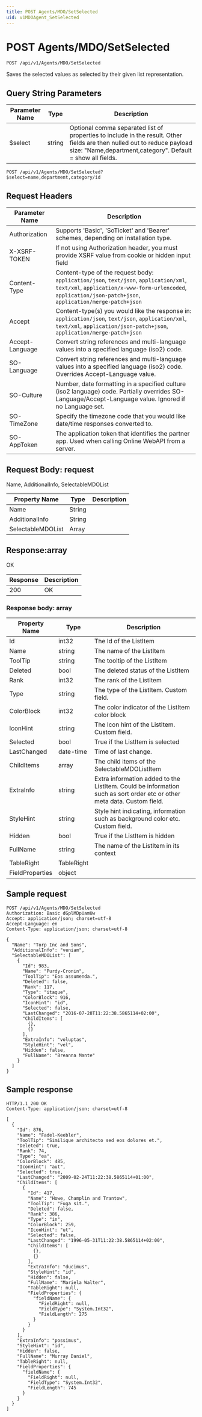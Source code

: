 ```yaml
---
title: POST Agents/MDO/SetSelected
uid: v1MDOAgent_SetSelected
---
```


# POST Agents/MDO/SetSelected

```http
POST /api/v1/Agents/MDO/SetSelected
```

Saves the selected values as selected by their given list representation.







## Query String Parameters

| Parameter Name | Type |  Description |
|----------------|------|--------------|
| $select | string |  Optional comma separated list of properties to include in the result. Other fields are then nulled out to reduce payload size: "Name,department,category". Default = show all fields. |

```http
POST /api/v1/Agents/MDO/SetSelected?$select=name,department,category/id
```


## Request Headers

| Parameter Name | Description |
|----------------|-------------|
| Authorization  | Supports 'Basic', 'SoTicket' and 'Bearer' schemes, depending on installation type. |
| X-XSRF-TOKEN   | If not using Authorization header, you must provide XSRF value from cookie or hidden input field |
| Content-Type | Content-type of the request body: `application/json`, `text/json`, `application/xml`, `text/xml`, `application/x-www-form-urlencoded`, `application/json-patch+json`, `application/merge-patch+json` |
| Accept         | Content-type(s) you would like the response in: `application/json`, `text/json`, `application/xml`, `text/xml`, `application/json-patch+json`, `application/merge-patch+json` |
| Accept-Language | Convert string references and multi-language values into a specified language (iso2) code. |
| SO-Language | Convert string references and multi-language values into a specified language (iso2) code. Overrides Accept-Language value. |
| SO-Culture | Number, date formatting in a specified culture (iso2 language) code. Partially overrides SO-Language/Accept-Language value. Ignored if no Language set. |
| SO-TimeZone | Specify the timezone code that you would like date/time responses converted to. |
| SO-AppToken | The application token that identifies the partner app. Used when calling Online WebAPI from a server. |

## Request Body: request 

Name, AdditionalInfo, SelectableMDOList 

| Property Name | Type |  Description |
|----------------|------|--------------|
| Name | String |  |
| AdditionalInfo | String |  |
| SelectableMDOList | Array |  |

## Response:array

OK

| Response | Description |
|----------------|-------------|
| 200 | OK |

### Response body: array

| Property Name | Type |  Description |
|----------------|------|--------------|
| Id | int32 | The Id of the ListItem |
| Name | string | The name of the ListItem |
| ToolTip | string | The tooltip of the ListItem |
| Deleted | bool | The deleted status of the ListItem |
| Rank | int32 | The rank of the ListItem |
| Type | string | The type of the ListItem. Custom field. |
| ColorBlock | int32 | The color indicator of the ListItem color block |
| IconHint | string | The Icon hint of the ListItem. Custom field. |
| Selected | bool | True if the ListItem is selected |
| LastChanged | date-time | Time of last change. |
| ChildItems | array | The child items of the SelectableMDOListItem |
| ExtraInfo | string | Extra information added to the ListItem. Could be information such as sort order etc or other meta data. Custom field. |
| StyleHint | string | Style hint indicating, information such as background color etc. Custom field. |
| Hidden | bool | True if the ListItem is hidden |
| FullName | string | The name of the ListItem in its context |
| TableRight | TableRight |  |
| FieldProperties | object |  |

## Sample request

```http!
POST /api/v1/Agents/MDO/SetSelected
Authorization: Basic dGplMDpUamUw
Accept: application/json; charset=utf-8
Accept-Language: en
Content-Type: application/json; charset=utf-8

{
  "Name": "Torp Inc and Sons",
  "AdditionalInfo": "veniam",
  "SelectableMDOList": [
    {
      "Id": 983,
      "Name": "Purdy-Cronin",
      "ToolTip": "Eos assumenda.",
      "Deleted": false,
      "Rank": 117,
      "Type": "itaque",
      "ColorBlock": 916,
      "IconHint": "id",
      "Selected": false,
      "LastChanged": "2016-07-28T11:22:38.5865114+02:00",
      "ChildItems": [
        {},
        {}
      ],
      "ExtraInfo": "voluptas",
      "StyleHint": "vel",
      "Hidden": false,
      "FullName": "Breanna Mante"
    }
  ]
}
```

## Sample response

```http_
HTTP/1.1 200 OK
Content-Type: application/json; charset=utf-8

[
  {
    "Id": 876,
    "Name": "Fadel-Keebler",
    "ToolTip": "Similique architecto sed eos dolores et.",
    "Deleted": true,
    "Rank": 74,
    "Type": "ea",
    "ColorBlock": 485,
    "IconHint": "aut",
    "Selected": true,
    "LastChanged": "2009-02-24T11:22:38.5865114+01:00",
    "ChildItems": [
      {
        "Id": 417,
        "Name": "Howe, Champlin and Trantow",
        "ToolTip": "Fuga sit.",
        "Deleted": false,
        "Rank": 386,
        "Type": "in",
        "ColorBlock": 259,
        "IconHint": "ut",
        "Selected": false,
        "LastChanged": "1996-05-31T11:22:38.5865114+02:00",
        "ChildItems": [
          {},
          {}
        ],
        "ExtraInfo": "ducimus",
        "StyleHint": "id",
        "Hidden": false,
        "FullName": "Mariela Walter",
        "TableRight": null,
        "FieldProperties": {
          "fieldName": {
            "FieldRight": null,
            "FieldType": "System.Int32",
            "FieldLength": 275
          }
        }
      }
    ],
    "ExtraInfo": "possimus",
    "StyleHint": "id",
    "Hidden": false,
    "FullName": "Murray Daniel",
    "TableRight": null,
    "FieldProperties": {
      "fieldName": {
        "FieldRight": null,
        "FieldType": "System.Int32",
        "FieldLength": 745
      }
    }
  }
]
```